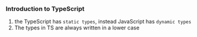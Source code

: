 ### Introduction to TypeScript

1. the TypeScript has `static types`, instead JavaScript has `dynamic types`
2. The types in TS are always written in a lower case
